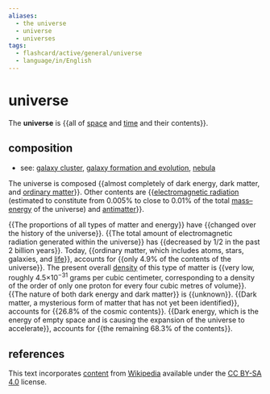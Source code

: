 ```yaml
---
aliases:
  - the universe
  - universe
  - universes
tags:
  - flashcard/active/general/universe
  - language/in/English
---
```


# universe

The __universe__ is {{all of [space](space.md) and [time](time.md) and their contents}}. <!--SR:!2025-04-25,231,330-->

## composition

- see: [galaxy cluster](galaxy%20cluster.md), [galaxy formation and evolution](galaxy%20formation%20and%20evolution.md), [nebula](nebula.md)

The universe is composed {{almost completely of dark energy, dark matter, and [ordinary matter](matter.md)}}. Other contents are {{[electromagnetic radiation](electromagnetic%20radiation.md) (estimated to constitute from 0.005% to close to 0.01% of the total [mass–energy](mass–energy%20equivalence.md) of the universe) and [antimatter](antimatter.md)}}. <!--SR:!2024-11-09,64,316!2024-11-17,64,276-->

{{The proportions of all types of matter and energy}} have {{changed over the history of the universe}}. {{The total amount of electromagnetic radiation generated within the universe}} has {{decreased by 1/2 in the past 2 billion years}}. Today, {{ordinary matter, which includes atoms, stars, galaxies, and [life](life.md)}}, accounts for {{only 4.9% of the contents of the universe}}. The present overall [density](density.md) of this type of matter is {{very low, roughly 4.5×10<sup>−31</sup> grams per cubic centimeter, corresponding to a density of the order of only one proton for every four cubic metres of volume}}. {{The nature of both dark energy and dark matter}} is {{unknown}}. {{Dark matter, a mysterious form of matter that has not yet been identified}}, accounts for {{26.8% of the cosmic contents}}. {{Dark energy, which is the energy of empty space and is causing the expansion of the universe to accelerate}}, accounts for {{the remaining 68.3% of the contents}}. <!--SR:!2024-11-16,70,316!2025-06-21,236,336!2024-11-19,72,316!2025-02-14,121,296!2025-07-22,262,336!2025-03-20,149,296!2025-01-23,99,256!2025-07-29,268,336!2025-05-02,184,316!2024-11-11,66,316!2024-11-07,53,256!2025-01-25,109,296!2025-02-03,107,256-->

## references

This text incorporates [content](https://en.wikipedia.org/wiki/universe) from [Wikipedia](Wikipedia.md) available under the [CC BY-SA 4.0](https://creativecommons.org/licenses/by-sa/4.0/) license.
